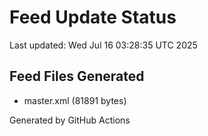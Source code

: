 # Feed Update Status
Last updated: Wed Jul 16 03:28:35 UTC 2025

## Feed Files Generated
- master.xml (81891 bytes)

Generated by GitHub Actions
